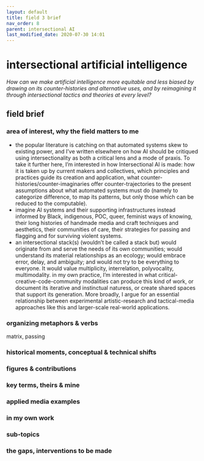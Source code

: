 ```yaml
---
layout: default
title: field 3 brief
nav_order: 8
parent: intersectional AI
last_modified_date: 2020-07-30 14:01
---
```


# intersectional artificial intelligence

_How can we make artificial intelligence more equitable and less biased by drawing on its counter-histories and alternative uses, and by reimagining it through intersectional tactics and theories at every level?_

## field brief

### area of interest, why the field matters to me

- the popular literature is catching on that automated systems skew to existing power, and I’ve written elsewhere on how AI should be critiqued using intersectionality as both a critical lens and a mode of praxis. To take it further here, I’m interested in how Intersectional AI is made: how it is taken up by current makers and collectives, which principles and practices guide its creation and application, what counter-histories/counter-imaginaries offer counter-trajectories to the present assumptions about what automated systems must do (namely to categorize difference, to map its patterns, but only those which can be reduced to the computable). 
-  imagine AI systems and their supporting infrastructures instead informed by Black, indigenous, POC, queer, feminist ways of knowing, their long histories of handmade media and craft techniques and aesthetics, their communities of care, their strategies for passing and flagging and for surviving violent systems. 
- an intersectional stack(s) (wouldn’t be called a stack but) would originate from and serve the needs of its own communities; would understand its material relationships as an ecology; would embrace error, delay, and ambiguity; and would not try to be everything to everyone. It would value multiplicity, interrelation, polyvocality, multimodality. in my own practice, I’m interested in what critical-creative-code-community modalities can produce this kind of work, or document its iterative and instinctual naturess, or create shared spaces that support its generation. More broadly, I argue for an essential relationship between experimental artistic-research and tactical-media approaches like this and larger-scale real-world applications.

### organizing metaphors & verbs
matrix, passing

### historical moments, conceptual & technical shifts

### figures & contributions

### key terms, theirs & mine

### applied media examples

### in my own work

### sub-topics

### the gaps, interventions to be made
